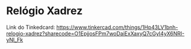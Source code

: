 # Relógio Xadrez

Link do Tinkedcard: https://www.tinkercad.com/things/1Hp43LV1bnh-relogio-xadrez?sharecode=O1EpjjosFPm7woDaiExXaxyQ7cGyI4yX6NRI-yNl_Fk